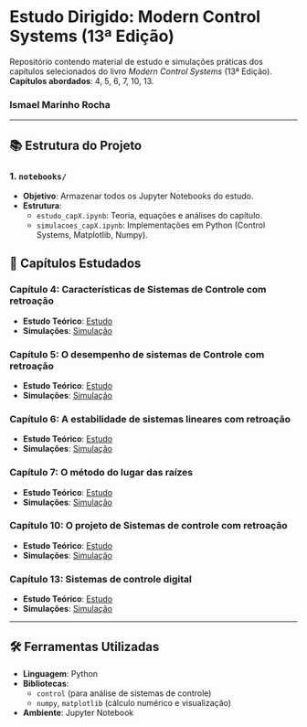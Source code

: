# Estudo Dirigido: Modern Control Systems (13ª Edição)

Repositório contendo material de estudo e simulações práticas dos capítulos selecionados do livro *Modern Control Systems* (13ª Edição).  
**Capítulos abordados**: 4, 5, 6, 7, 10, 13.

### Ismael Marinho Rocha
---

## 📚 Estrutura do Projeto

### 1. **`notebooks/`**
- **Objetivo**: Armazenar todos os Jupyter Notebooks do estudo.
- **Estrutura**:
  - `estudo_capX.ipynb`: Teoria, equações e análises do capítulo.
  - `simulacoes_capX.ipynb`: Implementações em Python (Control Systems, Matplotlib, Numpy).

## 📖 Capítulos Estudados

### **Capítulo 4: Características de Sistemas de Controle com retroação**
- **Estudo Teórico**: [Estudo](./notebooks/estudo_cap4.ipynb)  
- **Simulações**: [Simulação](./notebooks/simulacoes_cap4.ipynb)  

### **Capítulo 5: O desempenho de sistemas de Controle com retroação**
- **Estudo Teórico**: [Estudo](./notebooks/estudo_cap5.ipynb)  
- **Simulações**: [Simulação](./notebooks/simulacoes_cap5.ipynb)  

### **Capítulo 6: A estabilidade de sistemas lineares com retroação**
- **Estudo Teórico**: [Estudo](./notebooks/estudo_cap6.ipynb)  
- **Simulações**: [Simulação](./notebooks/simulacoes_cap6.ipynb)  

### **Capítulo 7: O método do lugar das raízes**
- **Estudo Teórico**: [Estudo](./notebooks/estudo_cap7.ipynb)  
- **Simulações**: [Simulação](./notebooks/simulacoes_cap7.ipynb)  

### **Capítulo 10: O projeto de Sistemas de controle com retroação**
- **Estudo Teórico**: [Estudo](./notebooks/estudo_cap10.ipynb)  
- **Simulações**: [Simulação](./notebooks/simulacoes_cap10.ipynb)  

### **Capítulo 13: Sistemas de controle digital**
- **Estudo Teórico**: [Estudo](./notebooks/estudo_cap13.ipynb)  
- **Simulações**: [Simulação](./notebooks/simulacoes_cap13.ipynb)  

---

## 🛠️ Ferramentas Utilizadas
- **Linguagem**: Python
- **Bibliotecas**: 
  - `control` (para análise de sistemas de controle)
  - `numpy`, `matplotlib` (cálculo numérico e visualização)
- **Ambiente**: Jupyter Notebook